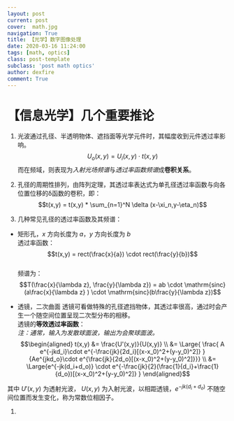 ```yaml
---
layout: post
current: post
cover:  math.jpg
navigation: True
title: 【光学】数字图像处理
date: 2020-03-16 11:24:00
tags: [math, optics]
class: post-template
subclass: 'post math optics'
author: dexfire
comment: True
---
```


# 【信息光学】几个重要推论

1. 光波通过孔径、半透明物体、遮挡面等光学元件时，其幅度收到元件透过率影响。
$$U_o(x,y) = U_i(x,y) \cdot t(x,y)$$
而在频域，则表现为*入射光场频谱*与*透过率函数频谱*成**卷积关系**。  

2. 孔径的周期性排列，由阵列定理，其透过率表达式为单孔径透过率函数与向各位置位移的δ函数的卷积，即：
$$t(x,y) = t(x,y) * \sum_{n=1}^N \delta (x-\xi_n,y-\eta_n)$$

3. 几种常见孔径的透过率函数及其频谱：  
- 矩形孔，$x$ 方向长度为 $a$，$y$ 方向长度为 $b$   
透过率函数：
$$t(x,y) = rect(\frac{x}{a}) \cdot rect(\frac{y}{b})$$  
频谱为：
$$T(\frac{x}{\lambda z}, \frac{y}{\lambda z}) = ab \cdot \mathrm{sinc}(a\frac{x}{\lambda z} ) \cdot \mathrm{sinc}(b\frac{y}{\lambda z})$$

- 透镜，二次曲面
透镜可看做特殊的孔径遮挡物体，其透过率很高，通过时会产生一个随空间位置呈现二次型分布的相移。  
透镜的**等效透过率函数**：  
*注：通常，输入为发散球面波，输出为会聚球面波。*
$$\begin{aligned}
    t(x,y) &= \frac{U'(x,y)}{U(x,y)} \\
    &=  \Large{ \frac{ A e^{-jkd_i}\cdot e^{-\frac{jk}{2d_i}[(x-x_0)^2+(y-y_0)^2]} }{Ae^{jkd_o}\cdot e^{\frac{jk}{2d_o}[(x-x_0)^2+(y-y_0)^2]}}} \\
    &= \Large{e^{-jk(d_i+d_o)} \cdot e^{-\frac{jk}{2}(\frac{1}{d_i}+\frac{1}{d_o})[(x-x_0)^2+(y-y_0)^2]} }
\end{aligned}$$

其中 $U'(x,y)$ 为透射光波， $U(x,y)$ 为入射光波，以相距透镜，$\displaystyle e^{-jk(d_i+d_o)}$ 不随空间位置而发生变化，称为常数位相因子。

1. 